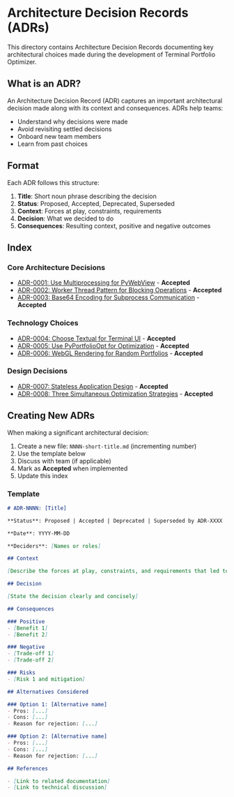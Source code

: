 # Architecture Decision Records (ADRs)

This directory contains Architecture Decision Records documenting key architectural choices made during the development of Terminal Portfolio Optimizer.

## What is an ADR?

An Architecture Decision Record (ADR) captures an important architectural decision made along with its context and consequences. ADRs help teams:
- Understand why decisions were made
- Avoid revisiting settled decisions
- Onboard new team members
- Learn from past choices

## Format

Each ADR follows this structure:
1. **Title**: Short noun phrase describing the decision
2. **Status**: Proposed, Accepted, Deprecated, Superseded
3. **Context**: Forces at play, constraints, requirements
4. **Decision**: What we decided to do
5. **Consequences**: Resulting context, positive and negative outcomes

## Index

### Core Architecture Decisions
- [ADR-0001: Use Multiprocessing for PyWebView](./0001-multiprocessing-for-webview.md) - **Accepted**
- [ADR-0002: Worker Thread Pattern for Blocking Operations](./0002-worker-thread-pattern.md) - **Accepted**
- [ADR-0003: Base64 Encoding for Subprocess Communication](./0003-base64-subprocess-communication.md) - **Accepted**

### Technology Choices
- [ADR-0004: Choose Textual for Terminal UI](./0004-textual-for-tui.md) - **Accepted**
- [ADR-0005: Use PyPortfolioOpt for Optimization](./0005-pyportfolioopt-for-optimization.md) - **Accepted**
- [ADR-0006: WebGL Rendering for Random Portfolios](./0006-webgl-for-performance.md) - **Accepted**

### Design Decisions
- [ADR-0007: Stateless Application Design](./0007-stateless-application.md) - **Accepted**
- [ADR-0008: Three Simultaneous Optimization Strategies](./0008-three-optimization-strategies.md) - **Accepted**

## Creating New ADRs

When making a significant architectural decision:

1. Create a new file: `NNNN-short-title.md` (incrementing number)
2. Use the template below
3. Discuss with team (if applicable)
4. Mark as **Accepted** when implemented
5. Update this index

### Template

```markdown
# ADR-NNNN: [Title]

**Status**: Proposed | Accepted | Deprecated | Superseded by ADR-XXXX

**Date**: YYYY-MM-DD

**Deciders**: [Names or roles]

## Context

[Describe the forces at play, constraints, and requirements that led to this decision]

## Decision

[State the decision clearly and concisely]

## Consequences

### Positive
- [Benefit 1]
- [Benefit 2]

### Negative
- [Trade-off 1]
- [Trade-off 2]

### Risks
- [Risk 1 and mitigation]

## Alternatives Considered

### Option 1: [Alternative name]
- Pros: [...]
- Cons: [...]
- Reason for rejection: [...]

### Option 2: [Alternative name]
- Pros: [...]
- Cons: [...]
- Reason for rejection: [...]

## References

- [Link to related documentation]
- [Link to technical discussion]
```
